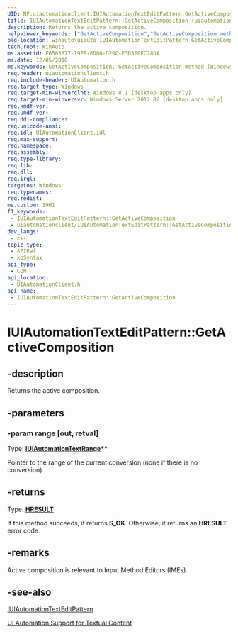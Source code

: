 ```yaml
---
UID: NF:uiautomationclient.IUIAutomationTextEditPattern.GetActiveComposition
title: IUIAutomationTextEditPattern::GetActiveComposition (uiautomationclient.h)
description: Returns the active composition.
helpviewer_keywords: ["GetActiveComposition","GetActiveComposition method [Windows Accessibility]","GetActiveComposition method [Windows Accessibility]","IUIAutomationTextEditPattern interface","IUIAutomationTextEditPattern interface [Windows Accessibility]","GetActiveComposition method","IUIAutomationTextEditPattern.GetActiveComposition","IUIAutomationTextEditPattern::GetActiveComposition","uiautomationclient/IUIAutomationTextEditPattern::GetActiveComposition","winauto.uiauto_IUIAutomationTextEditPattern_GetActiveComposition"]
old-location: winauto\uiauto_IUIAutomationTextEditPattern_GetActiveComposition.htm
tech.root: WinAuto
ms.assetid: F6503B77-19FB-6D00-D20C-E3D3F0EC28DA
ms.date: 12/05/2018
ms.keywords: GetActiveComposition, GetActiveComposition method [Windows Accessibility], GetActiveComposition method [Windows Accessibility],IUIAutomationTextEditPattern interface, IUIAutomationTextEditPattern interface [Windows Accessibility],GetActiveComposition method, IUIAutomationTextEditPattern.GetActiveComposition, IUIAutomationTextEditPattern::GetActiveComposition, uiautomationclient/IUIAutomationTextEditPattern::GetActiveComposition, winauto.uiauto_IUIAutomationTextEditPattern_GetActiveComposition
req.header: uiautomationclient.h
req.include-header: UIAutomation.h
req.target-type: Windows
req.target-min-winverclnt: Windows 8.1 [desktop apps only]
req.target-min-winversvr: Windows Server 2012 R2 [desktop apps only]
req.kmdf-ver: 
req.umdf-ver: 
req.ddi-compliance: 
req.unicode-ansi: 
req.idl: UIAutomationClient.idl
req.max-support: 
req.namespace: 
req.assembly: 
req.type-library: 
req.lib: 
req.dll: 
req.irql: 
targetos: Windows
req.typenames: 
req.redist: 
ms.custom: 19H1
f1_keywords:
 - IUIAutomationTextEditPattern::GetActiveComposition
 - uiautomationclient/IUIAutomationTextEditPattern::GetActiveComposition
dev_langs:
 - c++
topic_type:
 - APIRef
 - kbSyntax
api_type:
 - COM
api_location:
 - UIAutomationClient.h
api_name:
 - IUIAutomationTextEditPattern::GetActiveComposition
---
```


# IUIAutomationTextEditPattern::GetActiveComposition


## -description

Returns the active composition.

## -parameters

### -param range [out, retval]

Type: <b><a href="/windows/desktop/api/uiautomationclient/nn-uiautomationclient-iuiautomationtextrange">IUIAutomationTextRange</a>**</b>

Pointer to the range of the current conversion (none if there is no conversion).

## -returns

Type: <b><a href="/windows/desktop/WinProg/windows-data-types">HRESULT</a></b>

If this method succeeds, it returns <b xmlns:loc="http://microsoft.com/wdcml/l10n">S_OK</b>. Otherwise, it returns an <b xmlns:loc="http://microsoft.com/wdcml/l10n">HRESULT</b> error code.

## -remarks

Active composition is relevant to Input Method Editors (IMEs).

## -see-also

<a href="/windows/desktop/api/uiautomationclient/nn-uiautomationclient-iuiautomationtexteditpattern">IUIAutomationTextEditPattern</a>



<a href="/windows/desktop/WinAuto/uiauto-ui-automation-textpattern-overview">UI Automation Support for Textual Content</a>

